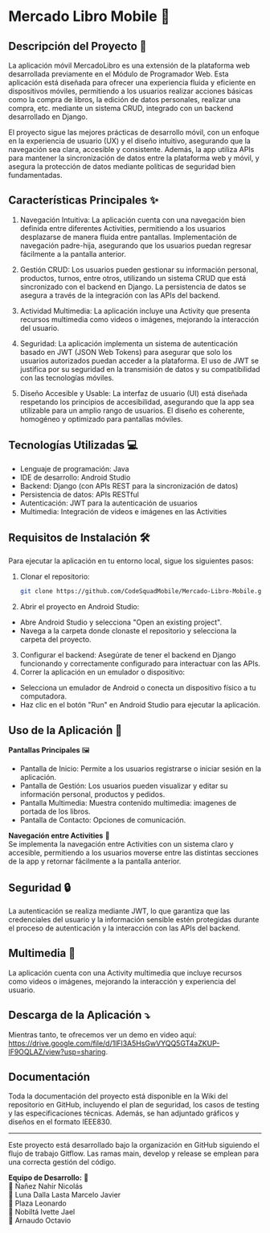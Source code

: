 # Mercado Libro Mobile 📖

## Descripción del Proyecto 📝
La aplicación móvil MercadoLibro es una extensión de la plataforma web desarrollada previamente en el Módulo de Programador Web. Esta aplicación está diseñada para ofrecer una experiencia fluida y eficiente en dispositivos móviles, permitiendo a los usuarios realizar acciones básicas como la compra de libros, la edición de datos personales, realizar una compra, etc. mediante un sistema CRUD, integrado con un backend desarrollado en Django.

El proyecto sigue las mejores prácticas de desarrollo móvil, con un enfoque en la experiencia de usuario (UX) y el diseño intuitivo, asegurando que la navegación sea clara, accesible y consistente. Además, la app utiliza APIs para mantener la sincronización de datos entre la plataforma web y móvil, y asegura la protección de datos mediante políticas de seguridad bien fundamentadas.

## Características Principales ✨
1. Navegación Intuitiva:
La aplicación cuenta con una navegación bien definida entre diferentes Activities, permitiendo a los usuarios desplazarse de manera fluida entre pantallas.
Implementación de navegación padre-hija, asegurando que los usuarios puedan regresar fácilmente a la pantalla anterior.

2. Gestión CRUD:
Los usuarios pueden gestionar su información personal, productos, turnos, entre otros, utilizando un sistema CRUD que está sincronizado con el backend en Django.
La persistencia de datos se asegura a través de la integración con las APIs del backend.

3. Actividad Multimedia:
La aplicación incluye una Activity que presenta recursos multimedia como videos o imágenes, mejorando la interacción del usuario.

4. Seguridad:
La aplicación implementa un sistema de autenticación basado en JWT (JSON Web Tokens) para asegurar que solo los usuarios autorizados puedan acceder a la plataforma.
El uso de JWT se justifica por su seguridad en la transmisión de datos y su compatibilidad con las tecnologías móviles.

5. Diseño Accesible y Usable:
La interfaz de usuario (UI) está diseñada respetando los principios de accesibilidad, asegurando que la app sea utilizable para un amplio rango de usuarios.
El diseño es coherente, homogéneo y optimizado para pantallas móviles.

## Tecnologías Utilizadas 💻
* Lenguaje de programación: Java
* IDE de desarrollo: Android Studio
* Backend: Django (con APIs REST para la sincronización de datos)
* Persistencia de datos: APIs RESTful
* Autenticación: JWT para la autenticación de usuarios
* Multimedia: Integración de videos e imágenes en las Activities

## Requisitos de Instalación 🛠️
Para ejecutar la aplicación en tu entorno local, sigue los siguientes pasos:
1. Clonar el repositorio:
    ```bash
   git clone https://github.com/CodeSquadMobile/Mercado-Libro-Mobile.git
2. Abrir el proyecto en Android Studio:
* Abre Android Studio y selecciona "Open an existing project".
* Navega a la carpeta donde clonaste el repositorio y selecciona la carpeta del proyecto.
3. Configurar el backend: Asegúrate de tener el backend en Django funcionando y correctamente configurado para interactuar con las APIs.
4. Correr la aplicación en un emulador o dispositivo:
* Selecciona un emulador de Android o conecta un dispositivo físico a tu computadora.
* Haz clic en el botón "Run" en Android Studio para ejecutar la aplicación.

## Uso de la Aplicación 📱
**Pantallas Principales** 🖼️
* Pantalla de Inicio: Permite a los usuarios registrarse o iniciar sesión en la aplicación.
* Pantalla de Gestión: Los usuarios pueden visualizar y editar su información personal, productos y pedidos.
* Pantalla Multimedia: Muestra contenido multimedia: imagenes de portada de los libros.
* Pantalla de Contacto: Opciones de comunicación.

**Navegación entre Activities** 🧭  
Se implementa la navegación entre Activities con un sistema claro y accesible, permitiendo a los usuarios moverse entre las distintas secciones de la app y retornar fácilmente a la pantalla anterior.

## Seguridad 🔒
La autenticación se realiza mediante JWT, lo que garantiza que las credenciales del usuario y la información sensible estén protegidas durante el proceso de autenticación y la interacción con las APIs del backend.

## Multimedia 🎥
La aplicación cuenta con una Activity multimedia que incluye recursos como videos o imágenes, mejorando la interacción y experiencia del usuario.

## Descarga de la Aplicación ⤵

Mientras tanto, te ofrecemos ver un demo en video aquí: https://drive.google.com/file/d/1lFl3A5HsGwVYQQ5GT4aZKUP-lF9OQLAZ/view?usp=sharing.

## Documentación
Toda la documentación del proyecto está disponible en la Wiki del repositorio en GitHub, incluyendo el plan de seguridad, los casos de testing y las especificaciones técnicas. Además, se han adjuntado gráficos y diseños en el formato IEEE830.

-------------------------------------------

Este proyecto está desarrollado bajo la organización en GitHub siguiendo el flujo de trabajo Gitflow. Las ramas main, develop y release se emplean para una correcta gestión del código.

**Equipo de Desarrollo:**  👥  
🧑 Ñañez Nahir Nicolás  
🧑 Luna Dalla Lasta Marcelo Javier  
🧑 Plaza Leonardo  
👩 Nobiltá Ivette Jael  
👩 Arnaudo Octavio